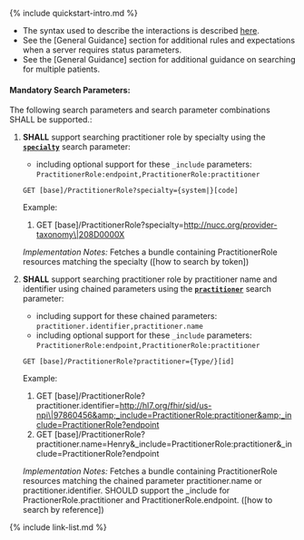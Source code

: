 {% include quickstart-intro.md %}

- The syntax used to describe the interactions is described [here](general-guidance.html#search-syntax).
- See the [General Guidance] section for additional rules and expectations when a server requires status parameters.
- See the [General Guidance] section for additional guidance on searching for multiple patients.

#### Mandatory Search Parameters:

The following search parameters and search parameter combinations SHALL be supported.:

1. **SHALL** support searching practitioner role by specialty using the **[`specialty`](SearchParameter-us-core-practitionerrole-specialty.html)** search parameter:

    - including optional support for these `_include` parameters: `PractitionerRole:endpoint,PractitionerRole:practitioner`

    `GET [base]/PractitionerRole?specialty={system|}[code]`

    Example:
    
      1. GET [base]/PractitionerRole?specialty=http://nucc.org/provider-taxonomy\|208D0000X

    *Implementation Notes:* Fetches a bundle containing  PractitionerRole resources matching the specialty ([how to search by token])

1. **SHALL** support searching practitioner role by practitioner name and identifier using chained parameters using the **[`practitioner`](SearchParameter-us-core-practitionerrole-practitioner.html)** search parameter:

    - including support for these chained parameters: `practitioner.identifier,practitioner.name`
    - including optional support for these `_include` parameters: `PractitionerRole:endpoint,PractitionerRole:practitioner`

    `GET [base]/PractitionerRole?practitioner={Type/}[id]`

    Example:
    
      1. GET [base]/PractitionerRole?practitioner.identifier=http://hl7.org/fhir/sid/us-npi\|97860456&amp;_include=PractitionerRole:practitioner&amp;_include=PractitionerRole?endpoint
      1. GET [base]/PractitionerRole?practitioner.name=Henry&amp;_include=PractitionerRole:practitioner&amp;_include=PractitionerRole?endpoint

    *Implementation Notes:* Fetches a bundle containing  PractitionerRole resources matching the chained parameter practitioner.name or practitioner.identifier. SHOULD support the _include for PractionerRole.practitioner and PractitionerRole.endpoint. ([how to search by reference])





{% include link-list.md %}